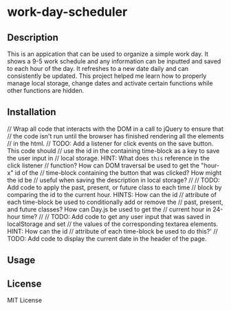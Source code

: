 # work-day-scheduler

## Description

This is an appication that can be used to organize a simple work day. It shows a 9-5 work schedule and any information can be inputted and saved to each hour of the day. It refreshes to a new date daily and can consistently be updated. This project helped me learn how to properly manage local storage, change dates and activate certain functions while other functions are hidden.


## Installation

  // Wrap all code that interacts with the DOM in a call to jQuery to ensure that
  // the code isn't run until the browser has finished rendering all the elements
  // in the html.
  // TODO: Add a listener for click events on the save button. This code should
  // use the id in the containing time-block as a key to save the user input in
  // local storage. HINT: What does `this` reference in the click listener
  // function? How can DOM traversal be used to get the "hour-x" id of the
  // time-block containing the button that was clicked? How might the id be
  // useful when saving the description in local storage?
  //
  // TODO: Add code to apply the past, present, or future class to each time
  // block by comparing the id to the current hour. HINTS: How can the id
  // attribute of each time-block be used to conditionally add or remove the
  // past, present, and future classes? How can Day.js be used to get the
  // current hour in 24-hour time?
  //
  // TODO: Add code to get any user input that was saved in localStorage and set
  // the values of the corresponding textarea elements. HINT: How can the id
  // attribute of each time-block be used to do this?'
  // TODO: Add code to display the current date in the header of the page.

## Usage



## License

MIT License
